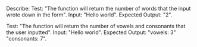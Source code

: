 Describe:
Test: "The function will return the number of words that the input wrote down in the form".
Input: "Hello world".
Expected Output: "2".

Test: "The function will return the number of vowels and consonants that the user inputted".
Input: "Hello world".
Expected Output: "vowels: 3" "consonants: 7".
